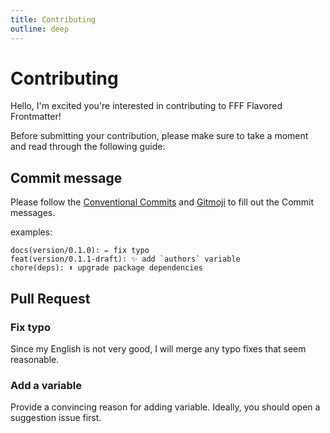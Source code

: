 ```yaml
---
title: Contributing
outline: deep
---
```


# Contributing

Hello, I'm excited you're interested in contributing to FFF Flavored Frontmatter!

Before submitting your contribution, please make sure to take a moment and read through the following guide:

## Commit message

Please follow the [Conventional Commits](https://www.conventionalcommits.org) and [Gitmoji](https://gitmoji.dev) to fill out the Commit messages.

examples:

```
docs(version/0.1.0): ✏️ fix typo
feat(version/0.1.1-draft): ✨ add `authors` variable
chore(deps): ⬆️ upgrade package dependencies
```

## Pull Request

### Fix typo

Since my English is not very good, I will merge any typo fixes that seem reasonable.

### Add a variable

Provide a convincing reason for adding variable. Ideally, you should open a suggestion issue first.